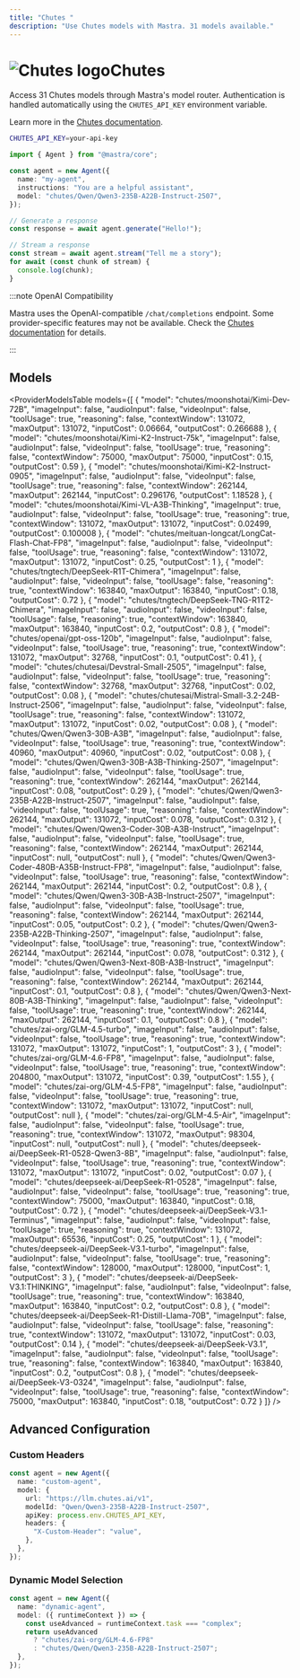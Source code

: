 ```yaml
---
title: "Chutes "
description: "Use Chutes models with Mastra. 31 models available."
---
```


# <img src="https://models.dev/logos/chutes.svg" alt="Chutes logo" className="inline w-8 h-8 mr-2 align-middle dark:invert dark:brightness-0 dark:contrast-200" />Chutes

Access 31 Chutes models through Mastra's model router. Authentication is handled automatically using the `CHUTES_API_KEY` environment variable.

Learn more in the [Chutes documentation](https://llm.chutes.ai).

```bash
CHUTES_API_KEY=your-api-key
```

```typescript
import { Agent } from "@mastra/core";

const agent = new Agent({
  name: "my-agent",
  instructions: "You are a helpful assistant",
  model: "chutes/Qwen/Qwen3-235B-A22B-Instruct-2507",
});

// Generate a response
const response = await agent.generate("Hello!");

// Stream a response
const stream = await agent.stream("Tell me a story");
for await (const chunk of stream) {
  console.log(chunk);
}
```

:::note OpenAI Compatibility

Mastra uses the OpenAI-compatible `/chat/completions` endpoint. Some provider-specific features may not be available. Check the [Chutes documentation](https://llm.chutes.ai) for details.

:::

## Models

<ProviderModelsTable
models={[
{
"model": "chutes/moonshotai/Kimi-Dev-72B",
"imageInput": false,
"audioInput": false,
"videoInput": false,
"toolUsage": true,
"reasoning": false,
"contextWindow": 131072,
"maxOutput": 131072,
"inputCost": 0.06664,
"outputCost": 0.266688
},
{
"model": "chutes/moonshotai/Kimi-K2-Instruct-75k",
"imageInput": false,
"audioInput": false,
"videoInput": false,
"toolUsage": true,
"reasoning": false,
"contextWindow": 75000,
"maxOutput": 75000,
"inputCost": 0.15,
"outputCost": 0.59
},
{
"model": "chutes/moonshotai/Kimi-K2-Instruct-0905",
"imageInput": false,
"audioInput": false,
"videoInput": false,
"toolUsage": true,
"reasoning": false,
"contextWindow": 262144,
"maxOutput": 262144,
"inputCost": 0.296176,
"outputCost": 1.18528
},
{
"model": "chutes/moonshotai/Kimi-VL-A3B-Thinking",
"imageInput": true,
"audioInput": false,
"videoInput": false,
"toolUsage": true,
"reasoning": true,
"contextWindow": 131072,
"maxOutput": 131072,
"inputCost": 0.02499,
"outputCost": 0.100008
},
{
"model": "chutes/meituan-longcat/LongCat-Flash-Chat-FP8",
"imageInput": false,
"audioInput": false,
"videoInput": false,
"toolUsage": true,
"reasoning": false,
"contextWindow": 131072,
"maxOutput": 131072,
"inputCost": 0.25,
"outputCost": 1
},
{
"model": "chutes/tngtech/DeepSeek-R1T-Chimera",
"imageInput": false,
"audioInput": false,
"videoInput": false,
"toolUsage": false,
"reasoning": true,
"contextWindow": 163840,
"maxOutput": 163840,
"inputCost": 0.18,
"outputCost": 0.72
},
{
"model": "chutes/tngtech/DeepSeek-TNG-R1T2-Chimera",
"imageInput": false,
"audioInput": false,
"videoInput": false,
"toolUsage": false,
"reasoning": true,
"contextWindow": 163840,
"maxOutput": 163840,
"inputCost": 0.2,
"outputCost": 0.8
},
{
"model": "chutes/openai/gpt-oss-120b",
"imageInput": false,
"audioInput": false,
"videoInput": false,
"toolUsage": true,
"reasoning": true,
"contextWindow": 131072,
"maxOutput": 32768,
"inputCost": 0.1,
"outputCost": 0.41
},
{
"model": "chutes/chutesai/Devstral-Small-2505",
"imageInput": false,
"audioInput": false,
"videoInput": false,
"toolUsage": true,
"reasoning": false,
"contextWindow": 32768,
"maxOutput": 32768,
"inputCost": 0.02,
"outputCost": 0.08
},
{
"model": "chutes/chutesai/Mistral-Small-3.2-24B-Instruct-2506",
"imageInput": false,
"audioInput": false,
"videoInput": false,
"toolUsage": true,
"reasoning": false,
"contextWindow": 131072,
"maxOutput": 131072,
"inputCost": 0.02,
"outputCost": 0.08
},
{
"model": "chutes/Qwen/Qwen3-30B-A3B",
"imageInput": false,
"audioInput": false,
"videoInput": false,
"toolUsage": true,
"reasoning": true,
"contextWindow": 40960,
"maxOutput": 40960,
"inputCost": 0.02,
"outputCost": 0.08
},
{
"model": "chutes/Qwen/Qwen3-30B-A3B-Thinking-2507",
"imageInput": false,
"audioInput": false,
"videoInput": false,
"toolUsage": true,
"reasoning": true,
"contextWindow": 262144,
"maxOutput": 262144,
"inputCost": 0.08,
"outputCost": 0.29
},
{
"model": "chutes/Qwen/Qwen3-235B-A22B-Instruct-2507",
"imageInput": false,
"audioInput": false,
"videoInput": false,
"toolUsage": true,
"reasoning": false,
"contextWindow": 262144,
"maxOutput": 131072,
"inputCost": 0.078,
"outputCost": 0.312
},
{
"model": "chutes/Qwen/Qwen3-Coder-30B-A3B-Instruct",
"imageInput": false,
"audioInput": false,
"videoInput": false,
"toolUsage": true,
"reasoning": false,
"contextWindow": 262144,
"maxOutput": 262144,
"inputCost": null,
"outputCost": null
},
{
"model": "chutes/Qwen/Qwen3-Coder-480B-A35B-Instruct-FP8",
"imageInput": false,
"audioInput": false,
"videoInput": false,
"toolUsage": true,
"reasoning": false,
"contextWindow": 262144,
"maxOutput": 262144,
"inputCost": 0.2,
"outputCost": 0.8
},
{
"model": "chutes/Qwen/Qwen3-30B-A3B-Instruct-2507",
"imageInput": false,
"audioInput": false,
"videoInput": false,
"toolUsage": true,
"reasoning": false,
"contextWindow": 262144,
"maxOutput": 262144,
"inputCost": 0.05,
"outputCost": 0.2
},
{
"model": "chutes/Qwen/Qwen3-235B-A22B-Thinking-2507",
"imageInput": false,
"audioInput": false,
"videoInput": false,
"toolUsage": true,
"reasoning": true,
"contextWindow": 262144,
"maxOutput": 262144,
"inputCost": 0.078,
"outputCost": 0.312
},
{
"model": "chutes/Qwen/Qwen3-Next-80B-A3B-Instruct",
"imageInput": false,
"audioInput": false,
"videoInput": false,
"toolUsage": true,
"reasoning": false,
"contextWindow": 262144,
"maxOutput": 262144,
"inputCost": 0.1,
"outputCost": 0.8
},
{
"model": "chutes/Qwen/Qwen3-Next-80B-A3B-Thinking",
"imageInput": false,
"audioInput": false,
"videoInput": false,
"toolUsage": true,
"reasoning": true,
"contextWindow": 262144,
"maxOutput": 262144,
"inputCost": 0.1,
"outputCost": 0.8
},
{
"model": "chutes/zai-org/GLM-4.5-turbo",
"imageInput": false,
"audioInput": false,
"videoInput": false,
"toolUsage": true,
"reasoning": true,
"contextWindow": 131072,
"maxOutput": 131072,
"inputCost": 1,
"outputCost": 3
},
{
"model": "chutes/zai-org/GLM-4.6-FP8",
"imageInput": false,
"audioInput": false,
"videoInput": false,
"toolUsage": true,
"reasoning": true,
"contextWindow": 204800,
"maxOutput": 131072,
"inputCost": 0.39,
"outputCost": 1.55
},
{
"model": "chutes/zai-org/GLM-4.5-FP8",
"imageInput": false,
"audioInput": false,
"videoInput": false,
"toolUsage": true,
"reasoning": true,
"contextWindow": 131072,
"maxOutput": 131072,
"inputCost": null,
"outputCost": null
},
{
"model": "chutes/zai-org/GLM-4.5-Air",
"imageInput": false,
"audioInput": false,
"videoInput": false,
"toolUsage": true,
"reasoning": true,
"contextWindow": 131072,
"maxOutput": 98304,
"inputCost": null,
"outputCost": null
},
{
"model": "chutes/deepseek-ai/DeepSeek-R1-0528-Qwen3-8B",
"imageInput": false,
"audioInput": false,
"videoInput": false,
"toolUsage": true,
"reasoning": true,
"contextWindow": 131072,
"maxOutput": 131072,
"inputCost": 0.02,
"outputCost": 0.07
},
{
"model": "chutes/deepseek-ai/DeepSeek-R1-0528",
"imageInput": false,
"audioInput": false,
"videoInput": false,
"toolUsage": true,
"reasoning": true,
"contextWindow": 75000,
"maxOutput": 163840,
"inputCost": 0.18,
"outputCost": 0.72
},
{
"model": "chutes/deepseek-ai/DeepSeek-V3.1-Terminus",
"imageInput": false,
"audioInput": false,
"videoInput": false,
"toolUsage": true,
"reasoning": true,
"contextWindow": 131072,
"maxOutput": 65536,
"inputCost": 0.25,
"outputCost": 1
},
{
"model": "chutes/deepseek-ai/DeepSeek-V3.1-turbo",
"imageInput": false,
"audioInput": false,
"videoInput": false,
"toolUsage": true,
"reasoning": false,
"contextWindow": 128000,
"maxOutput": 128000,
"inputCost": 1,
"outputCost": 3
},
{
"model": "chutes/deepseek-ai/DeepSeek-V3.1:THINKING",
"imageInput": false,
"audioInput": false,
"videoInput": false,
"toolUsage": true,
"reasoning": true,
"contextWindow": 163840,
"maxOutput": 163840,
"inputCost": 0.2,
"outputCost": 0.8
},
{
"model": "chutes/deepseek-ai/DeepSeek-R1-Distill-Llama-70B",
"imageInput": false,
"audioInput": false,
"videoInput": false,
"toolUsage": false,
"reasoning": true,
"contextWindow": 131072,
"maxOutput": 131072,
"inputCost": 0.03,
"outputCost": 0.14
},
{
"model": "chutes/deepseek-ai/DeepSeek-V3.1",
"imageInput": false,
"audioInput": false,
"videoInput": false,
"toolUsage": true,
"reasoning": false,
"contextWindow": 163840,
"maxOutput": 163840,
"inputCost": 0.2,
"outputCost": 0.8
},
{
"model": "chutes/deepseek-ai/DeepSeek-V3-0324",
"imageInput": false,
"audioInput": false,
"videoInput": false,
"toolUsage": true,
"reasoning": false,
"contextWindow": 75000,
"maxOutput": 163840,
"inputCost": 0.18,
"outputCost": 0.72
}
]}
/>

## Advanced Configuration

### Custom Headers

```typescript
const agent = new Agent({
  name: "custom-agent",
  model: {
    url: "https://llm.chutes.ai/v1",
    modelId: "Qwen/Qwen3-235B-A22B-Instruct-2507",
    apiKey: process.env.CHUTES_API_KEY,
    headers: {
      "X-Custom-Header": "value",
    },
  },
});
```

### Dynamic Model Selection

```typescript
const agent = new Agent({
  name: "dynamic-agent",
  model: ({ runtimeContext }) => {
    const useAdvanced = runtimeContext.task === "complex";
    return useAdvanced
      ? "chutes/zai-org/GLM-4.6-FP8"
      : "chutes/Qwen/Qwen3-235B-A22B-Instruct-2507";
  },
});
```
